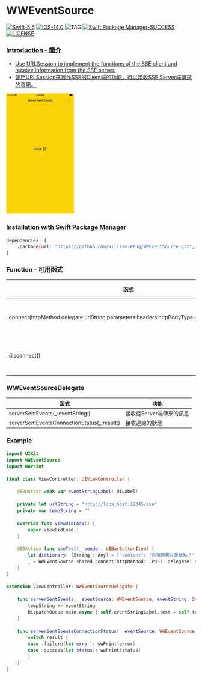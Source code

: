 # WWEventSource
[![Swift-5.6](https://img.shields.io/badge/Swift-5.6-orange.svg?style=flat)](https://developer.apple.com/swift/) [![iOS-14.0](https://img.shields.io/badge/iOS-14.0-pink.svg?style=flat)](https://developer.apple.com/swift/) ![TAG](https://img.shields.io/github/v/tag/William-Weng/WWEventSource) [![Swift Package Manager-SUCCESS](https://img.shields.io/badge/Swift_Package_Manager-SUCCESS-blue.svg?style=flat)](https://developer.apple.com/swift/) [![LICENSE](https://img.shields.io/badge/LICENSE-MIT-yellow.svg?style=flat)](https://developer.apple.com/swift/)

### [Introduction - 簡介](https://swiftpackageindex.com/William-Weng)
- [Use URLSession to implement the functions of the SSE client and receive information from the SSE server.]()
- [使用URLSession來實作SSE的Client端的功能，可以接收SSE Server端傳來的資訊。](https://apifox.com/apiskills/sse-vs-websocket/)

![](./Example.webp)

### [Installation with Swift Package Manager](https://medium.com/彼得潘的-swift-ios-app-開發問題解答集/使用-spm-安裝第三方套件-xcode-11-新功能-2c4ffcf85b4b)
```bash
dependencies: [
    .package(url: "https://github.com/William-Weng/WWEventSource.git", .upToNextMajor(from: "1.0.0"))
]
```

### Function - 可用函式
|函式|功能|
|-|-|
|connect(httpMethod:delegate:urlString:parameters:headers:httpBodyType:configuration:queue:)|開啟SSE連線|
|disconnect()|關閉SSE連線|

### WWEventSourceDelegate
|函式|功能|
|-|-|
|serverSentEvents(_:eventString:)|接收從Server端傳來的訊息|
|serverSentEventsConnectionStatus(_:result:)|接收連線的狀態|

### Example
```swift
import UIKit
import WWEventSource
import WWPrint

final class ViewController: UIViewController {

    @IBOutlet weak var eventStringLabel: UILabel!
    
    private let urlString = "http://localhost:12345/sse"
    private var tempString = ""
    
    override func viewDidLoad() {
        super.viewDidLoad()
    }
    
    @IBAction func sseTest(_ sender: UIBarButtonItem) {
        let dictionary: [String : Any] = ["content": "你猜猜現在是幾點？", "delayTime": 0.25]
        _ = WWEventSource.shared.connect(httpMethod: .POST, delegate: self, urlString: urlString, httpBodyType: .dictionary(dictionary))
    }
}

extension ViewController: WWEventSourceDelegate {
    
    func serverSentEvents(_ eventSource: WWEventSource, eventString: String) {
        tempString += eventString
        DispatchQueue.main.async { self.eventStringLabel.text = self.tempString }
    }
    
    func serverSentEventsConnectionStatus(_ eventSource: WWEventSource, result: Result<Constant.ConnectionStatus, Error>) {
        switch result {
        case .failure(let error): wwPrint(error)
        case .success(let status): wwPrint(status)
        }
    }
}
```

